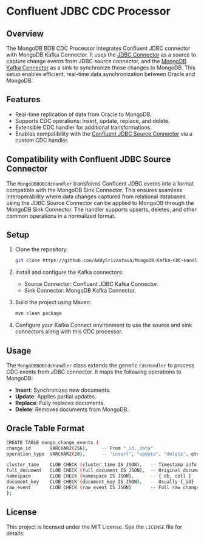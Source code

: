# Confluent JDBC CDC Processor

## Overview
The MongoDB BOB CDC Processor integrates Confluent JDBC connector with MongoDB Kafka Connector. It uses the [JDBC Connector](https://www.confluent.io/hub/confluentinc/kafka-connect-jdbc) as a source to capture change events from JDBC source connector, and the [MongoDB Kafka Connector](https://github.com/mongodb/mongo-kafka) as a sink to synchronize those changes to MongoDB. This setup enables efficient, real-time data synchronization between Oracle and MongoDB.

## Features
- Real-time replication of data from Oracle to MongoDB.
- Supports CDC operations: insert, update, replace, and delete.
- Extensible CDC handler for additional transformations.
- Enables compatibility with the [Confluent JDBC Source Connector](https://docs.confluent.io/kafka-connect-jdbc/current/index.html) via a custom CDC handler.

## Compatibility with Confluent JDBC Source Connector
The `MongoDBBOBCdcHandler` transforms Confluent JDBC events into a format compatible with the MongoDB Sink Connector. This ensures seamless interoperability where data changes captured from relational databases using the JDBC Source Connector can be applied to MongoDB through the MongoDB Sink Connector. The handler supports upserts, deletes, and other common operations in a normalized format.

## Setup

1. Clone the repository:
    ```bash
    git clone https://github.com/AddySrivastava/MongoDB-Kafka-CDC-Handler.git
    ```

2. Install and configure the Kafka connectors:
   - Source Connector: Confluent JDBC Kafka Connector.
   - Sink Connector: MongoDB Kafka Connector.

3. Build the project using Maven:
    ```bash
    mvn clean package
    ```

4. Configure your Kafka Connect environment to use the source and sink connectors along with this CDC processor.

## Usage
The `MongoDBBOBCdcHandler` class extends the generic `CdcHandler` to process CDC events from JDBC connector. It maps the following operations to MongoDB:

- **Insert**: Synchronizes new documents.
- **Update**: Applies partial updates.
- **Replace**: Fully replaces documents.
- **Delete**: Removes documents from MongoDB.

## Oracle Table Format

```bash
CREATE TABLE mongo_change_events (
change_id       VARCHAR2(256),     -- From "_id._data"
operation_type  VARCHAR2(20),      -- "insert", "update", "delete", etc.

cluster_time    CLOB CHECK (cluster_time IS JSON),   -- Timestamp info
full_document   CLOB CHECK (full_document IS JSON),  -- Original document
namespace       CLOB CHECK (namespace IS JSON),      -- { db, coll }
document_key    CLOB CHECK (document_key IS JSON),   -- Usually {_id}
raw_event       CLOB CHECK (raw_event IS JSON)       -- Full raw change stream event
);
```


## License
This project is licensed under the MIT License. See the `LICENSE` file for details.
